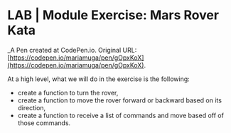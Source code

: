 # LAB | Module Exercise: Mars Rover Kata
 _A Pen created at CodePen.io. Original URL: [https://codepen.io/mariamuga/pen/gOpxKoX](https://codepen.io/mariamuga/pen/gOpxKoX).

 At a high level, what we will do in the exercise is the following:

* create a function to turn the rover,
* create a function to move the rover forward or backward based on its direction,
* create a function to receive a list of commands and move based off of those commands.
